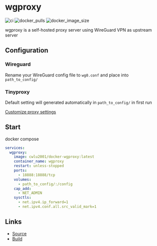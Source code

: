 # wgproxy
![ci] ![docker_pulls] ![docker_image_size]

[ci]: https://github.com/cwlu2001/docker-build/actions/workflows/wgproxy.yml/badge.svg
[docker_pulls]: https://img.shields.io/docker/pulls/cwlu2001/wgproxy?logo=docker
[docker_image_size]: https://img.shields.io/docker/image-size/cwlu2001/wgproxy?logo=docker


wgproxy is a self-hosted proxy server using WireGuard VPN as upstream server

## Configuration
### Wireguard
Rename your WireGuard config file to `wg0.conf` and place into `path_to_config/`

### Tinyproxy
Default setting will generated automatically in `path_to_config/` in first run

[Customize proxy settings](https://tinyproxy.github.io/)

## Start
docker compose
```yaml
services:
  wgproxy:
    image: cwlu2001/docker-wgproxy:latest
    container_name: wgproxy
    restart: unless-stopped
    ports:
      - 18888:18888/tcp
    volumes:
      - path_to_config/:/config
    cap_add:
      - NET_ADMIN
    sysctls:
      - net.ipv4.ip_forward=1
      - net.ipv4.conf.all.src_valid_mark=1
```

## Links
+ [Source](https://github.com/cwlu2001/docker-wgproxy)
+ [Build](https://github.com/cwlu2001/docker-build/actions/workflows/wgproxy.yml)
